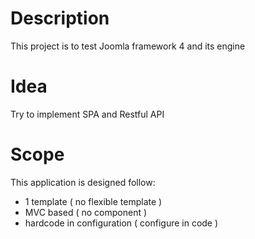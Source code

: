 # Description

This project is to test Joomla framework 4 and its engine

# Idea

Try to implement SPA and Restful API

# Scope

This application is designed follow:

- 1 template ( no flexible template )
- MVC based ( no component )
- hardcode in configuration ( configure in code )